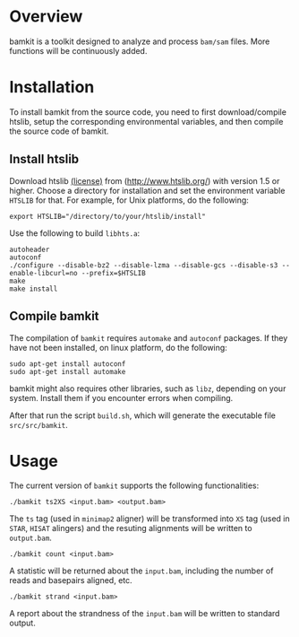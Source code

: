 # Overview 
bamkit is a toolkit designed to analyze and process `bam/sam` files.
More functions will be continuously added.

# Installation
To install bamkit from the source code, you need to first download/compile 
htslib, setup the corresponding environmental variables,
and then compile the source code of bamkit.


## Install htslib
Download htslib [(license)](https://github.com/samtools/htslib/blob/develop/LICENSE)
from (http://www.htslib.org/) with version 1.5 or higher.
Choose a directory for installation and set the environment variable `HTSLIB` for that.
For example, for Unix platforms, do the following:
```
export HTSLIB="/directory/to/your/htslib/install"
```
Use the following to build `libhts.a`:
```
autoheader
autoconf
./configure --disable-bz2 --disable-lzma --disable-gcs --disable-s3 --enable-libcurl=no --prefix=$HTSLIB
make
make install
```

## Compile bamkit
The compilation of `bamkit` requires `automake` and `autoconf` packages.
If they have not been installed, on linux platform, do the following:
```
sudo apt-get install autoconf
sudo apt-get install automake
```

bamkit might also requires other libraries, such as `libz`, depending on
your system. Install them if you encounter errors when compiling.

After that run the script `build.sh`, which will generate the executable file `src/src/bamkit`.


# Usage

The current version of `bamkit` supports the following functionalities:
```
./bamkit ts2XS <input.bam> <output.bam>
```
The `ts` tag (used in `minimap2` aligner) will be transformed into `XS` tag (used in `STAR`, `HISAT` alingers)
	and the resuting alignments will be written to `output.bam`.

```
./bamkit count <input.bam>
```
A statistic will be returned about the `input.bam`, including
the number of reads and basepairs aligned, etc.

```
./bamkit strand <input.bam>
```
A report about the strandness of the `input.bam` will be written to standard output.

